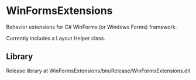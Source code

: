 # WinFormsExtensions

Behavior extensions for C# WinForms (or Windows Forms) framework.

Currently includes a Layout Helper class.

## Library

Release library at WinFormsExtensions/bin/Release/WinFormsExtensions.dll